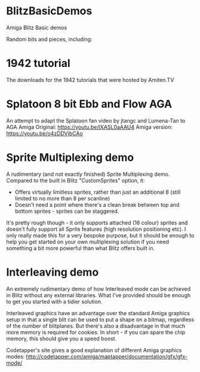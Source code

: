 # BlitzBasicDemos
Amiga Blitz Basic demos

Random bits and pieces, including:

# 1942 tutorial
The downloads for the 1942 tutorials that were hosted by Amiten.TV

# Splatoon 8 bit Ebb and Flow AGA
An attempt to adapt the Splatoon fan video by jtangc and Lumena-Tan to AGA Amiga
Original: https://youtu.be/IXASL0aAAU4
Amiga version: https://youtu.be/o4zDDVjbCAo

# Sprite Multiplexing demo
A rudimentary (and not exactly finished) Sprite Multiplexing demo. Compared to the built in Blitz "CustomSprites" option, it:
- Offers virtually limitless sprites, rather than just an additional 8 (still limited to no more than 8 per scanline)
- Doesn't need a point where there's a clean break between top and bottom sprites - sprites can be staggered.

It's pretty rough though - it only supports attached (16 colour) sprites and doesn't fully support all Sprite features (high resolution positioning etc). I only really made this for a very bespoke purpose, but it should be enough to help you get started on your own multiplexing solution if you need something a bit more powerful than what Blitz offers built in.

# Interleaving demo
An extremely rudimentary demo of how Interleaved mode can be achieved in Blitz without any external libraries. What I've provided should be enough to get you started with a tidier solution.

Interleaved graphics have an advantage over the standard Amiga graphics setup in that a single blit can be used to put a shape on a bitmap, regardless of the number of blitplanes. But there's also a disadvantage in that much more memory is required for cookies. In short - if you can spare the chip memory, this should give you a speed boost.

Codetapper's site gives a good explanation of different Amiga graphics modes: http://codetapper.com/amiga/maptapper/documentation/gfx/gfx-mode/
